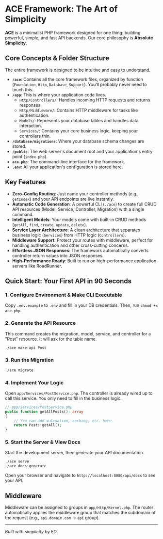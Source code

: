 # ACE Framework: The Art of Simplicity

**ACE** is a minimalist PHP framework designed for one thing: building powerful, simple, and fast API backends. Our core philosophy is **Absolute Simplicity**.

## Core Concepts & Folder Structure

The entire framework is designed to be intuitive and easy to understand.

- **`/ace`**: Contains all the core framework files, organized by function (`Foundation`, `Http`, `Database`, `Support`). You'll probably never need to touch this.
- **`/app`**: This is where your application code lives.
  - `Http/Controllers/`: Handles incoming HTTP requests and returns responses.
  - `Http/Middleware/`: Contains HTTP middleware for tasks like authentication.
  - `Models/`: Represents your database tables and handles data interaction.
  - `Services/`: Contains your core business logic, keeping your controllers thin.
- **`/database/migrations`**: Where your database schema changes are stored.
- **`/public`**: The web server's document root and your application's entry point (`index.php`).
- **`ace.php`**: The command-line interface for the framework.
- **`.env`**: All your application's configuration is stored here.

## Key Features

- **Zero-Config Routing**: Just name your controller methods (e.g., `getIndex`) and your API endpoints are live instantly.
- **Automatic Code Generation**: A powerful CLI (`./ace`) to create full CRUD API resources (Model, Service, Controller, Migration) with a single command.
- **Intelligent Models**: Your models come with built-in CRUD methods (`getAll`, `find`, `create`, `update`, `delete`).
- **Service Layer Architecture**: A clean architecture that separates business logic (`Services`) from HTTP logic (`Controllers`).
- **Middleware Support**: Protect your routes with middleware, perfect for handling authentication and other cross-cutting concerns.
- **Effortless JSON Responses**: The framework automatically converts controller return values into JSON responses.
- **High-Performance Ready**: Built to run on high-performance application servers like RoadRunner.

## Quick Start: Your First API in 90 Seconds

### 1. Configure Environment & Make CLI Executable
Copy `.env.example` to `.env` and fill in your DB credentials. Then, run `chmod +x ace.php`.

### 2. Generate the API Resource
This command creates the migration, model, service, and controller for a "Post" resource. It will ask for the table name.
```bash
./ace make:api Post
```

### 3. Run the Migration
```bash
./ace migrate
```

### 4. Implement Your Logic
Open `app/Services/PostService.php`. The controller is already wired up to call this service. You only need to fill in the business logic.
```php
// app/Services/PostService.php
public function getAllPosts(): array
{
    // You can add validation, caching, etc. here.
    return Post::getAll();
}
```

### 5. Start the Server & View Docs
Start the development server, then generate your API documentation.
```bash
./ace serve
./ace docs:generate
```
Open your browser and navigate to `http://localhost:8080/api/docs` to see your API.

## Middleware
Middleware can be assigned to groups in `app/Http/Kernel.php`. The router automatically applies the middleware group that matches the subdomain of the request (e.g., `api.domain.com` -> `api` group).

---
*Built with simplicity by ED.*